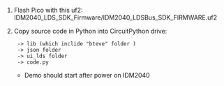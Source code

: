 
1. Flash Pico with this uf2: IDM2040_LDS_SDK_Firmware/IDM2040_LDSBus_SDK_FIRMWARE.uf2

2. Copy source code in Python into CircuitPython drive:

        -> lib (which inclide "bteve" folder )
        -> json folder
        -> ui_lds folder
        -> code.py
    - Demo should start after power on IDM2040
